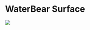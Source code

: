 
# WaterBear Surface

![](http://myreactiongifs.com/gifs/envigoratedsportsfanscreamsandraisesfist.gif)
